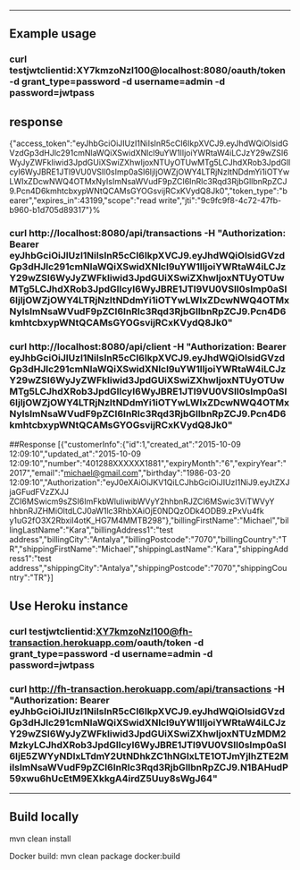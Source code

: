 ---------------------------------
Example usage
---------------------------------
### curl testjwtclientid:XY7kmzoNzl100@localhost:8080/oauth/token -d grant_type=password -d username=admin -d password=jwtpass

## response
{"access_token":"eyJhbGciOiJIUzI1NiIsInR5cCI6IkpXVCJ9.eyJhdWQiOlsidGVzdGp3dHJlc291cmNlaWQiXSwidXNlcl9uYW1lIjoiYWRtaW4iLCJzY29wZSI6WyJyZWFkIiwid3JpdGUiXSwiZXhwIjoxNTUyOTUwMTg5LCJhdXRob3JpdGllcyI6WyJBRE1JTl9VU0VSIl0sImp0aSI6IjljOWZjOWY4LTRjNzItNDdmYi1iOTYwLWIxZDcwNWQ4OTMxNyIsImNsaWVudF9pZCI6InRlc3Rqd3RjbGllbnRpZCJ9.Pcn4D6kmhtcbxypWNtQCAMsGYOGsvijRCxKVydQ8Jk0","token_type":"bearer","expires_in":43199,"scope":"read write","jti":"9c9fc9f8-4c72-47fb-b960-b1d705d89317"}%

### curl  http://localhost:8080/api/transactions -H "Authorization: Bearer eyJhbGciOiJIUzI1NiIsInR5cCI6IkpXVCJ9.eyJhdWQiOlsidGVzdGp3dHJlc291cmNlaWQiXSwidXNlcl9uYW1lIjoiYWRtaW4iLCJzY29wZSI6WyJyZWFkIiwid3JpdGUiXSwiZXhwIjoxNTUyOTUwMTg5LCJhdXRob3JpdGllcyI6WyJBRE1JTl9VU0VSIl0sImp0aSI6IjljOWZjOWY4LTRjNzItNDdmYi1iOTYwLWIxZDcwNWQ4OTMxNyIsImNsaWVudF9pZCI6InRlc3Rqd3RjbGllbnRpZCJ9.Pcn4D6kmhtcbxypWNtQCAMsGYOGsvijRCxKVydQ8Jk0"

### curl  http://localhost:8080/api/client -H "Authorization: Bearer eyJhbGciOiJIUzI1NiIsInR5cCI6IkpXVCJ9.eyJhdWQiOlsidGVzdGp3dHJlc291cmNlaWQiXSwidXNlcl9uYW1lIjoiYWRtaW4iLCJzY29wZSI6WyJyZWFkIiwid3JpdGUiXSwiZXhwIjoxNTUyOTUwMTg5LCJhdXRob3JpdGllcyI6WyJBRE1JTl9VU0VSIl0sImp0aSI6IjljOWZjOWY4LTRjNzItNDdmYi1iOTYwLWIxZDcwNWQ4OTMxNyIsImNsaWVudF9pZCI6InRlc3Rqd3RjbGllbnRpZCJ9.Pcn4D6kmhtcbxypWNtQCAMsGYOGsvijRCxKVydQ8Jk0"

##Response
[{"customerInfo":{"id":1,"created_at":"2015-10-09 12:09:10","updated_at":"2015-10-09 12:09:10","number":"401288XXXXXX1881","expiryMonth":"6","expiryYear":"2017","email":"michael@gmail.com","birthday":"1986-03-20 12:09:10","Authorization":"eyJ0eXAiOiJKV1QiLCJhbGciOiJIUzI1NiJ9.eyJtZXJjaGFudFVzZXJJ ZCI6MSwicm9sZSI6ImFkbWluIiwibWVyY2hhbnRJZCI6MSwic3ViTWVyY hhbnRJZHMiOltdLCJ0aW1lc3RhbXAiOjE0NDQzODk4ODB9.zPxVu4fk y1uG2fO3X2RbxiI4otK_HG7M4MMTB298"},"billingFirstName":"Michael","billingLastName":"Kara","billingAddress1":"test address","billingCity":"Antalya","billingPostcode":"7070","billingCountry":"TR","shippingFirstName":"Michael","shippingLastName":"Kara","shippingAddress1":"test address","shippingCity":"Antalya","shippingPostcode":"7070","shippingCountry":"TR"}]

## Use Heroku instance
### curl testjwtclientid:XY7kmzoNzl100@fh-transaction.herokuapp.com/oauth/token -d grant_type=password -d username=admin -d password=jwtpass

### curl  http://fh-transaction.herokuapp.com/api/transactions -H "Authorization: Bearer eyJhbGciOiJIUzI1NiIsInR5cCI6IkpXVCJ9.eyJhdWQiOlsidGVzdGp3dHJlc291cmNlaWQiXSwidXNlcl9uYW1lIjoiYWRtaW4iLCJzY29wZSI6WyJyZWFkIiwid3JpdGUiXSwiZXhwIjoxNTUzMDM2MzkyLCJhdXRob3JpdGllcyI6WyJBRE1JTl9VU0VSIl0sImp0aSI6IjE5ZWYyNDIxLTdmY2UtNDhkZC1hNGIxLTE1OTJmYjlhZTE2MiIsImNsaWVudF9pZCI6InRlc3Rqd3RjbGllbnRpZCJ9.N1BAHudP59xwu6hUcEtM9EXkkgA4irdZ5Uuy8sWgJ64"

---------------------------------
Build locally
---------------------------------
mvn clean install

Docker build: 
mvn clean package docker:build
